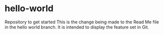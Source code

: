 # hello-world
Repository to get started
This is the change being made to the Read Me file in the hello world branch. It is intended to display the feature set in Git.

